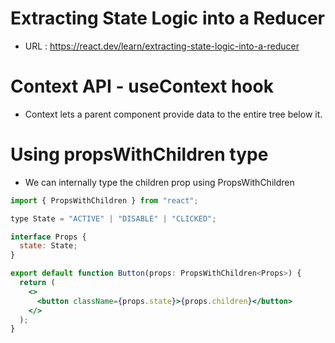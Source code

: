 # Extracting State Logic into a Reducer

- URL : https://react.dev/learn/extracting-state-logic-into-a-reducer

# Context API - useContext hook

- Context lets a parent component provide data to the entire tree below it.

# Using propsWithChildren type

- We can internally type the children prop using PropsWithChildren

```jsx
import { PropsWithChildren } from "react";

type State = "ACTIVE" | "DISABLE" | "CLICKED";

interface Props {
  state: State;
}

export default function Button(props: PropsWithChildren<Props>) {
  return (
    <>
      <button className={props.state}>{props.children}</button>
    </>
  );
}
```
